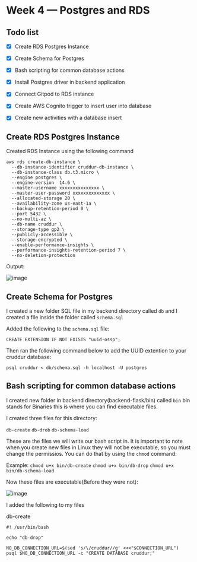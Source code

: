 # Week 4 — Postgres and RDS

## Todo list
- [x] Create RDS Postgres Instance
- [x] Create Schema for Postgres
- [x] Bash scripting for common database actions
- [x] Install Postgres driver in backend application
- [x] Connect Gitpod to RDS instance
- [x] Create AWS Cognito trigger to insert user into database
- [x] Create new activities with a database insert


## Create RDS Postgres Instance

Created RDS Instance using the following command
```
aws rds create-db-instance \
  --db-instance-identifier cruddur-db-instance \
  --db-instance-class db.t3.micro \
  --engine postgres \
  --engine-version  14.6 \
  --master-username xxxxxxxxxxxxxxx \
  --master-user-password xxxxxxxxxxxxxx \
  --allocated-storage 20 \
  --availability-zone us-east-1a \
  --backup-retention-period 0 \
  --port 5432 \
  --no-multi-az \
  --db-name cruddur \
  --storage-type gp2 \
  --publicly-accessible \
  --storage-encrypted \
  --enable-performance-insights \
  --performance-insights-retention-period 7 \
  --no-deletion-protection
  ```

Output:

![image](https://user-images.githubusercontent.com/46639580/227401631-0fc40aa1-e8b5-414e-8d04-4e071cdf6129.png)

##  Create Schema for Postgres

I created a new folder SQL file in my backend directory called `db` and I created a file inside the folder called `schema.sql`

Added the following to the `schema.sql` file:

`CREATE EXTENSION IF NOT EXISTS "uuid-ossp";`

Then ran the following command below to add the UUID extention to your cruddur database:
```
psql cruddur < db/schema.sql -h localhost -U postgres
```


## Bash scripting for common database actions

I created new folder in backend directory(backend-flask/bin) called `bin` bin stands for Binaries this is where you can find executable files.

I created three files for this directory:

`db-create`
`db-drob`
`db-schema-load`

These are the files we will write our bash script in. It is important to note when you create new files in Linux they will not be executable, so you must change the permissios. You can do that by using the `chmod` command:

Example: `chmod u+x bin/db-create`
        `chmod u+x bin/db-drop`
        `chmod u+x bin/db-schema-load`
        
Now these files are executable(Before they were not):

![image](https://user-images.githubusercontent.com/46639580/227411486-70d0a461-c3d6-4a65-91db-6123913b0474.png) 

I added the following to my files

db-create
```
#! /usr/bin/bash

echo "db-drop"

NO_DB_CONNECTION_URL=$(sed 's/\/cruddur//g' <<<"$CONNECTION_URL")
psql $NO_DB_CONNECTION_URL -c "CREATE DATABASE cruddur;"
```
